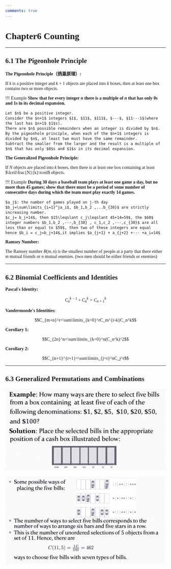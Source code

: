 ```yaml
---
comments: true
---
```


<span style="font-family: 'Times New Roman';">

# Chapter6 Counting

***

## 6.1 The Pigeonhole Principle

**The Pigeonhole Principle（鸽巢原理）:**

If $k$ is a positive integer and $k+1$ objects are placed into $k$ boxes, then at least one box contains two or more objects.

!!! Example 
    **Show that for every integer $n$ there is a multiple of $n$ that has only $0$s and $1$s in its decimal expansion.**

    Let $n$ be a positive integer.   
    Consider the $n+1$ integers $1$, $11$, $111$, $···$, $11···1$(where the last has $n+1$ $1$s).   
    There are $n$ possible remainders when an integer is divided by $n$.   
    By the pigeonhole principle, when each of the $n+1$ integers is divided by $n$, at least two must have the same remainder.   
    Subtract the smaller from the larger and the result is a multiple of $n$ that has only $0$s and $1$s in its decimal expansion.  

**The Generalized Pigeonhole Principle:**

If $N$ objects are placed into $k$ boxes, then there is at least one box containing at least $\lceil\frac{N}{k}\rceil$ objects.

!!! Example
    **During $30$ days a baseball team plays at least one game a day, but no more than $45$ games; show that there must be a period of some number of consecutive days during which the team must play exactly $14$ games.** 

    $a_j$: the number of games played on j-th day  
    $b_j=\sum\limits_{i=1}^ja_i$, $b_1,b_2 ,...b_{30}$ are strictly increasing number.   
    $c_j= b_j+14$, then $15\leqslant c_j\leqslant 45+14=59$, the $60$ integer numbers $b_1,b_2 ,···,b_{30} , c_1,c_2 ,···,c_{30}$ are all less than or equal to $59$, then two of these integers are equal  
    hence $b_i = c_j=b_j+14$,it implies $a_{j+1} + a_{j+2} +··· +a_i=14$  

**Ramsey Number:**

The Ramsey number $R(m,n)$ is the smallest number of people at a party that there either $m$ mutual friends or $n$ mutual enemies. (two men should be either friends or enemies)

***

## 6.2 Binomial Coefficients and Identities

**Pascal's Identity:**

$$C_n^{k-1}+C_n^k=C_{n+1}^k$$

**Vandermonde's Identities:**

$$C_{m+n}^r=\sum\limits_{k=0}^rC_m^{r-k}C_n^k$$

**Corollary 1:**

$$C_{2n}^n=\sum\limits_{k=0}^n(C_n^k)^2$$

**Corollary 2:**

$$C_{n+1}^{r+1}=\sum\limits_{j=r}^nC_j^r$$

***

## 6.3 Generalized Permutations and Combinations

![alt text](image/6.5.1.jpg)

![alt text](image/6.5.2.jpg)